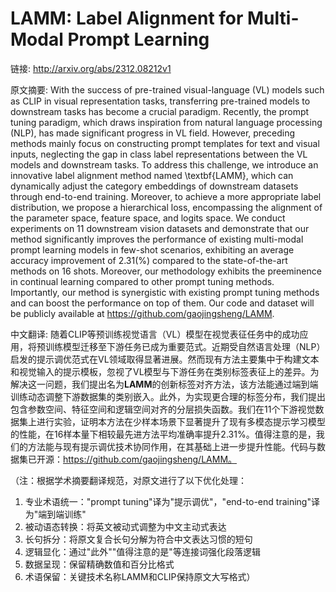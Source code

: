 # LAMM: Label Alignment for Multi-Modal Prompt Learning

链接: http://arxiv.org/abs/2312.08212v1

原文摘要:
With the success of pre-trained visual-language (VL) models such as CLIP in
visual representation tasks, transferring pre-trained models to downstream
tasks has become a crucial paradigm. Recently, the prompt tuning paradigm,
which draws inspiration from natural language processing (NLP), has made
significant progress in VL field. However, preceding methods mainly focus on
constructing prompt templates for text and visual inputs, neglecting the gap in
class label representations between the VL models and downstream tasks. To
address this challenge, we introduce an innovative label alignment method named
\textbf{LAMM}, which can dynamically adjust the category embeddings of
downstream datasets through end-to-end training. Moreover, to achieve a more
appropriate label distribution, we propose a hierarchical loss, encompassing
the alignment of the parameter space, feature space, and logits space. We
conduct experiments on 11 downstream vision datasets and demonstrate that our
method significantly improves the performance of existing multi-modal prompt
learning models in few-shot scenarios, exhibiting an average accuracy
improvement of 2.31(\%) compared to the state-of-the-art methods on 16 shots.
Moreover, our methodology exhibits the preeminence in continual learning
compared to other prompt tuning methods. Importantly, our method is synergistic
with existing prompt tuning methods and can boost the performance on top of
them. Our code and dataset will be publicly available at
https://github.com/gaojingsheng/LAMM.

中文翻译:
随着CLIP等预训练视觉语言（VL）模型在视觉表征任务中的成功应用，将预训练模型迁移至下游任务已成为重要范式。近期受自然语言处理（NLP）启发的提示调优范式在VL领域取得显著进展。然而现有方法主要集中于构建文本和视觉输入的提示模板，忽视了VL模型与下游任务在类别标签表征上的差异。为解决这一问题，我们提出名为**LAMM**的创新标签对齐方法，该方法能通过端到端训练动态调整下游数据集的类别嵌入。此外，为实现更合理的标签分布，我们提出包含参数空间、特征空间和逻辑空间对齐的分层损失函数。我们在11个下游视觉数据集上进行实验，证明本方法在少样本场景下显著提升了现有多模态提示学习模型的性能，在16样本量下相较最先进方法平均准确率提升2.31%。值得注意的是，我们的方法能与现有提示调优技术协同作用，在其基础上进一步提升性能。代码与数据集已开源：https://github.com/gaojingsheng/LAMM。

（注：根据学术摘要翻译规范，对原文进行了以下优化处理：
1. 专业术语统一："prompt tuning"译为"提示调优"，"end-to-end training"译为"端到端训练"
2. 被动语态转换：将英文被动式调整为中文主动式表达
3. 长句拆分：将原文复合长句分解为符合中文表达习惯的短句
4. 逻辑显化：通过"此外""值得注意的是"等连接词强化段落逻辑
5. 数据呈现：保留精确数值和百分比格式
6. 术语保留：关键技术名称LAMM和CLIP保持原文大写格式）
